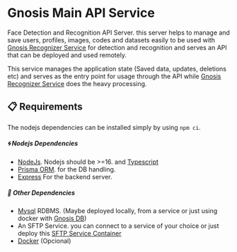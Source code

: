 # Gnosis Main API Service

Face Detection and Recognition API Server. this server helps to manage and save users, profiles, images, codes and datasets easily to be used with
[Gnosis Recognizer Service](https://github.com/damsog/gnosis-recognizer-service) for detection and recognition and serves an API that can be deployed and used remotely.

This service manages the application state (Saved data, updates, deletions etc) and serves as the entry point for usage through the API while [Gnosis Recognizer Service](https://github.com/damsog/gnosis-recognizer-service) does the heavy processing.

## :clipboard: Requirements
The nodejs dependencies can be installed simply by using ```npm ci```.

##### :cyclone: Nodejs Dependencies
- [NodeJs](https://nodejs.org/en/). Nodejs should be >=16. and [Typescript](https://www.typescriptlang.org/)
- [Prisma ORM](https://www.prisma.io/). for the DB handling.
- [Express](https://www.npmjs.com/package/express) For the backend server.
##### :penguin: Other Dependencies
- [Mysql](https://www.mysql.com/) RDBMS. (Maybe deployed locally, from a service or just using docker with [Gnosis DB](https://github.com/damsog/gnosis-database-service))
- An SFTP Service. you can connect to a service of your choice or just deploy this [SFTP Service Container](https://github.com/damsog/gnosis-sftp-service)
- [Docker](https://docs.docker.com/engine/install/ubuntu/) (Opcional)